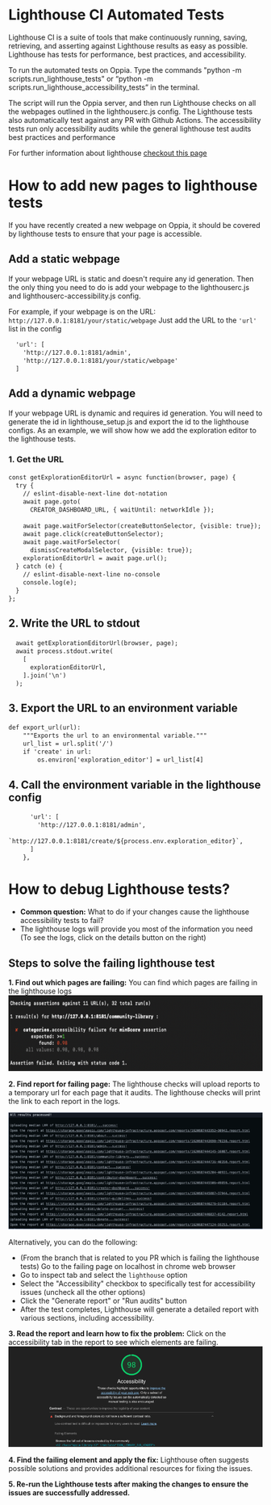 # Lighthouse CI Automated Tests
Lighthouse CI is a suite of tools that make continuously running, saving, retrieving, and asserting against Lighthouse results as easy as possible. Lighthouse has tests for performance, best practices, and accessibility.

To run the automated tests on Oppia. Type the commands
"python -m scripts.run_lighthouse_tests"
or
“python -m scripts.run_lighthouse_accessibility_tests” in the terminal.

The script will run the Oppia server, and then run Lighthouse checks on all the webpages outlined in the lighthouserc.js config. The Lighthouse tests also automatically test against any PR with Github Actions. The accessibility tests run only accessibility audits while the general lighthouse test audits best practices and performance

For further information about lighthouse [checkout this page](https://developers.google.com/web/tools/lighthouse)

# How to add new pages to lighthouse tests

If you have recently created a new webpage on Oppia, it should be covered by lighthouse tests to ensure that your page is accessible.

## Add a static webpage
If your webpage URL is static and doesn't require any id generation. Then the only thing you need to do is add your webpage to the lighthouserc.js and lighthouserc-accessibility.js config.

For example, if your webpage is on the URL: `http://127.0.0.1:8181/your/static/webpage`
Just add the URL to the `'url'` list in the config

      'url': [
        'http://127.0.0.1:8181/admin',
        'http://127.0.0.1:8181/your/static/webpage'
      ]

## Add a dynamic webpage
If your webpage URL is dynamic and requires id generation. You will need to generate the id in lighthouse_setup.js and export the id to the lighthouse configs. As an example, we will show how we add the exploration editor to the lighthouse tests.

### 1. Get the URL

```
const getExplorationEditorUrl = async function(browser, page) {
  try {
    // eslint-disable-next-line dot-notation
    await page.goto(
      CREATOR_DASHBOARD_URL, { waitUntil: networkIdle });

    await page.waitForSelector(createButtonSelector, {visible: true});
    await page.click(createButtonSelector);
    await page.waitForSelector(
      dismissCreateModalSelector, {visible: true});
    explorationEditorUrl = await page.url();
  } catch (e) {
    // eslint-disable-next-line no-console
    console.log(e);
  }
};
```

## 2. Write the URL to stdout

```
  await getExplorationEditorUrl(browser, page);
  await process.stdout.write(
    [
      explorationEditorUrl,
    ].join('\n')
  );
```

## 3. Export the URL to an environment variable

```
def export_url(url):
    """Exports the url to an environmental variable."""
    url_list = url.split('/')
    if 'create' in url:
        os.environ['exploration_editor'] = url_list[4]

```
## 4. Call the environment variable in the lighthouse config
```
      'url': [
        'http://127.0.0.1:8181/admin',
        `http://127.0.0.1:8181/create/${process.env.exploration_editor}`,
      ]
    },
```
# How to debug Lighthouse tests?
- **Common question:** What to do if your changes cause the lighthouse accessibility tests to fail?
- The lighthouse logs will provide you most of the information you need (To see the logs, click on the details button on the right)

## Steps to solve the failing lighthouse test

**1. Find out which pages are failing:** You can find which pages are failing in the lighthouse logs
<img height="150" src="images/lighthouse-test-failure.png">

**2. Find report for failing page:** The lighthouse checks will upload reports to a temporary url for each page that it audits. 
The lighthouse checks will print the link to each report in the logs.

![image](images/lighthouse-test-report.png)

Alternatively, you can do the following:

- (From the branch that is related to you PR which is failing the lighthouse tests) Go to the failing page on localhost in chrome web browser 
- Go to inspect tab and select the `lighthouse` option
- Select the "Accessibility" checkbox to specifically test for accessibility issues (uncheck all the other options)
- Click the "Generate report" or "Run audits" button
- After the test completes, Lighthouse will generate a detailed report with various sections, including accessibility.

**3. Read the report and learn how to fix the problem:** Click on the accessibility tab in the report to see which elements are failing.
![image](images/lighthouse-test-score.png)

**4. Find the failing element and apply the fix:** Lighthouse often suggests possible solutions and provides additional resources for fixing the issues.

**5. Re-run the Lighthouse tests after making the changes to ensure the issues are successfully addressed.**





